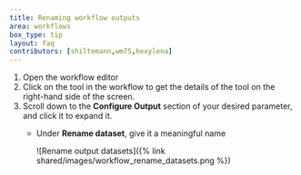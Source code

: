 ```yaml
---
title: Renaming workflow outputs
area: workflows
box_type: tip
layout: faq
contributors: [shiltemann,wm75,hexylena]
---
```


1. Open the workflow editor
2. Click on the tool in the workflow to get the details of the tool on the right-hand side of the screen.
3. Scroll down to the **Configure Output** section of your desired parameter, and click it to expand it.
    - Under **Rename dataset**, give it a meaningful name

      ![Rename output datasets]({% link shared/images/workflow_rename_datasets.png %})
